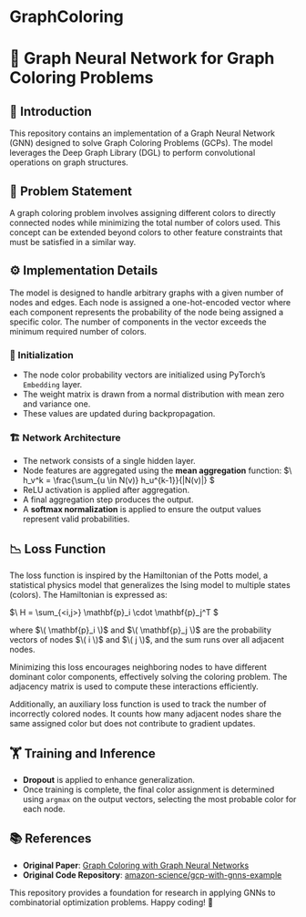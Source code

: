 # GraphColoring

# 🚀 Graph Neural Network for Graph Coloring Problems

## 📌 Introduction
This repository contains an implementation of a Graph Neural Network (GNN) designed to solve Graph Coloring Problems (GCPs). The model leverages the Deep Graph Library (DGL) to perform convolutional operations on graph structures.

## 🎨 Problem Statement
A graph coloring problem involves assigning different colors to directly connected nodes while minimizing the total number of colors used. This concept can be extended beyond colors to other feature constraints that must be satisfied in a similar way.

## ⚙️ Implementation Details
The model is designed to handle arbitrary graphs with a given number of nodes and edges. Each node is assigned a one-hot-encoded vector where each component represents the probability of the node being assigned a specific color. The number of components in the vector exceeds the minimum required number of colors.

### 🔢 Initialization
- The node color probability vectors are initialized using PyTorch’s `Embedding` layer.
- The weight matrix is drawn from a normal distribution with mean zero and variance one.
- These values are updated during backpropagation.

### 🏗️ Network Architecture
- The network consists of a single hidden layer.
- Node features are aggregated using the **mean aggregation** function:
  $\ h_v^k = \frac{\sum_{u \in N(v)} h_u^{k-1}}{|N(v)|} \$
- ReLU activation is applied after aggregation.
- A final aggregation step produces the output.
- A **softmax normalization** is applied to ensure the output values represent valid probabilities.

## 📉 Loss Function
The loss function is inspired by the Hamiltonian of the Potts model, a statistical physics model that generalizes the Ising model to multiple states (colors). The Hamiltonian is expressed as:

$\ H = \sum_{<i,j>} \mathbf{p}_i \cdot \mathbf{p}_j^T \$

where $\( \mathbf{p}_i \)$ and $\( \mathbf{p}_j \)$ are the probability vectors of nodes $\( i \)$ and $\( j \)$, and the sum runs over all adjacent nodes.

Minimizing this loss encourages neighboring nodes to have different dominant color components, effectively solving the coloring problem. The adjacency matrix is used to compute these interactions efficiently.

Additionally, an auxiliary loss function is used to track the number of incorrectly colored nodes. It counts how many adjacent nodes share the same assigned color but does not contribute to gradient updates.

## 🏋️ Training and Inference
- **Dropout** is applied to enhance generalization.
- Once training is complete, the final color assignment is determined using `argmax` on the output vectors, selecting the most probable color for each node.

## 📚 References
- **Original Paper**: [Graph Coloring with Graph Neural Networks](https://arxiv.org/pdf/2202.01606.pdf)
- **Original Code Repository**: [amazon-science/gcp-with-gnns-example](https://github.com/amazon-science/gcp-with-gnns-example)

This repository provides a foundation for research in applying GNNs to combinatorial optimization problems. Happy coding! 🚀
